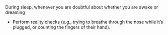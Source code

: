 During sleep, whenever you are doubtful about whether you are awake or dreaming

- Perform reality checks (e.g., trying to breathe through the nose while it’s plugged, or counting the fingers of their hand).

